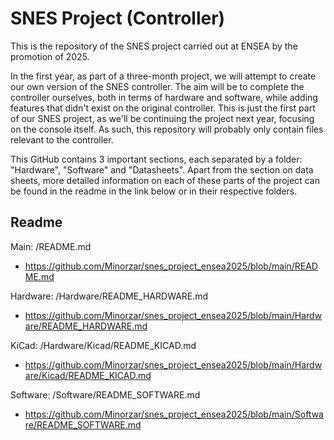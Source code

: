 # SNES Project (Controller)
This is the repository of the SNES project carried out at ENSEA by the promotion of 2025.

In the first year, as part of a three-month project, we will attempt to create our own version of the SNES controller. The aim will be to complete the controller ourselves, both in terms of hardware and software, while adding features that didn't exist on the original controller. This is just the first part of our SNES project, as we'll be continuing the project next year, focusing on the console itself. As such, this repository will probably only contain files relevant to the controller.

This GitHub contains 3 important sections, each separated by a folder: "Hardware", "Software" and "Datasheets". Apart from the section on data sheets, more detailed information on each of these parts of the project can be found in the readme in the link below or in their respective folders.

## Readme

Main: /README.md
- https://github.com/Minorzar/snes_project_ensea2025/blob/main/README.md

Hardware: /Hardware/README_HARDWARE.md
- https://github.com/Minorzar/snes_project_ensea2025/blob/main/Hardware/README_HARDWARE.md

KiCad: /Hardware/Kicad/README_KICAD.md
- https://github.com/Minorzar/snes_project_ensea2025/blob/main/Hardware/Kicad/README_KICAD.md

Software: /Software/README_SOFTWARE.md
- https://github.com/Minorzar/snes_project_ensea2025/blob/main/Software/README_SOFTWARE.md
